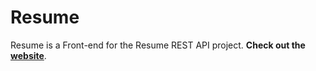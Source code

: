# Resume

Resume is a Front-end for the Resume REST API project.
**Check out the [website](https://sandersgutierrez.github.io/resume)**.
